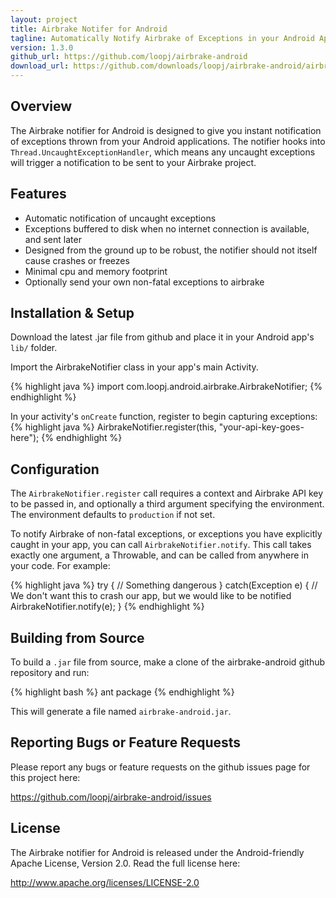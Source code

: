 ```yaml
---
layout: project
title: Airbrake Notifer for Android
tagline: Automatically Notify Airbrake of Exceptions in your Android App
version: 1.3.0
github_url: https://github.com/loopj/airbrake-android
download_url: https://github.com/downloads/loopj/airbrake-android/airbrake-android-1.3.9.jar
---
```



Overview
--------
The Airbrake notifier for Android is designed to give you instant notification
of exceptions thrown from your Android applications. The notifier hooks into
`Thread.UncaughtExceptionHandler`, which means any uncaught exceptions will
trigger a notification to be sent to your Airbrake project.


Features
--------
- Automatic notification of uncaught exceptions
- Exceptions buffered to disk when no internet connection is available, and sent later
- Designed from the ground up to be robust, the notifier should not itself cause crashes or
  freezes
- Minimal cpu and memory footprint
- Optionally send your own non-fatal exceptions to airbrake


Installation & Setup
--------------------
Download the latest .jar file from github and place it in your Android app's
`lib/` folder.

Import the AirbrakeNotifier class in your app's main Activity.

{% highlight java %}
import com.loopj.android.airbrake.AirbrakeNotifier;
{% endhighlight %}

In your activity's `onCreate` function, register to begin capturing exceptions:
{% highlight java %}
AirbrakeNotifier.register(this, "your-api-key-goes-here");
{% endhighlight %}


Configuration
-------------
The `AirbrakeNotifier.register` call requires a context and Airbrake API key to
be passed in, and optionally a third argument specifying the environment.
The environment defaults to `production` if not set.

To notify Airbrake of non-fatal exceptions, or exceptions you have explicitly
caught in your app, you can call `AirbrakeNotifier.notify`. This call takes
exactly one argument, a Throwable, and can be called from anywhere in your
code. For example:

{% highlight java %}
try {
    // Something dangerous
} catch(Exception e) {
    // We don't want this to crash our app, but we would like to be notified
    AirbrakeNotifier.notify(e);
}
{% endhighlight %}


Building from Source
--------------------
To build a `.jar` file from source, make a clone of the airbrake-android
github repository and run:

{% highlight bash %}
ant package
{% endhighlight %}

This will generate a file named `airbrake-android.jar`.


Reporting Bugs or Feature Requests
----------------------------------
Please report any bugs or feature requests on the github issues page for this
project here:

<https://github.com/loopj/airbrake-android/issues>


License
-------
The Airbrake notifier for Android is released under the Android-friendly
Apache License, Version 2.0. Read the full license here:

<http://www.apache.org/licenses/LICENSE-2.0>
